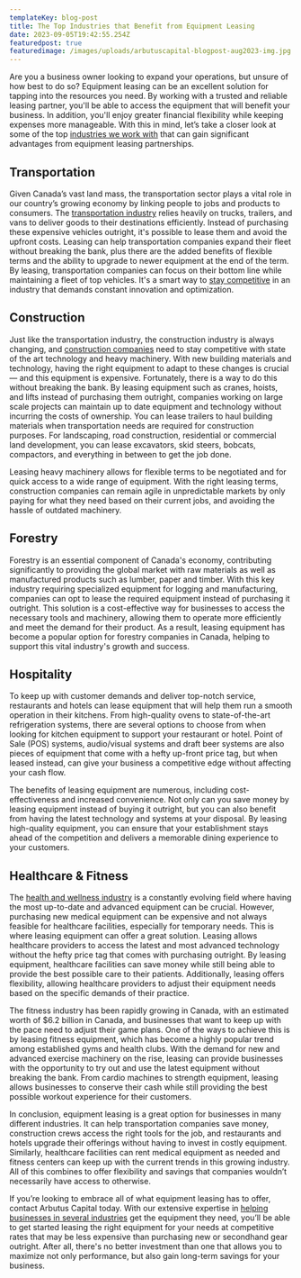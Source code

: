 ```yaml
---
templateKey: blog-post
title: The Top Industries that Benefit from Equipment Leasing
date: 2023-09-05T19:42:55.254Z
featuredpost: true
featuredimage: /images/uploads/arbutuscapital-blogpost-aug2023-img.jpg
---
```

Are you a business owner looking to expand your operations, but unsure of how best to do so? Equipment leasing can be an excellent solution for tapping into the resources you need. By working with a trusted and reliable leasing partner, you'll be able to access the equipment that will benefit your business. In addition, you'll enjoy greater financial flexibility while keeping expenses more manageable. With this in mind, let’s take a closer look at some of the top [industries we work with](https://arbutuscapital.com/industries) that can gain significant advantages from equipment leasing partnerships.

## Transportation 

Given Canada’s vast land mass, the transportation sector plays a vital role in our country’s growing economy by linking people to jobs and products to consumers. The [transportation industry](https://arbutuscapital.com/blog/why-choose-arbutus-capital-for-your-vehicle-leasing-needs-in-ontario/) relies heavily on trucks, trailers, and vans to deliver goods to their destinations efficiently. Instead of purchasing these expensive vehicles outright, it's possible to lease them and avoid the upfront costs. Leasing can help transportation companies expand their fleet without breaking the bank, plus there are the added benefits of flexible terms and the ability to upgrade to newer equipment at the end of the term. By leasing, transportation companies can focus on their bottom line while maintaining a fleet of top vehicles. It's a smart way to [stay competitive](https://arbutuscapital.com/blog/how-commercial-truck-leasing-can-help-ontario-businesses-stay-competitive/) in an industry that demands constant innovation and optimization.

## Construction

Just like the transportation industry, the construction industry is always changing, and [construction companies](https://arbutuscapital.com/blog/construction-equipment-leasing-our-hassle-free-solution/) need to stay competitive with state of the art technology and heavy machinery. With new building materials and technology, having the right equipment to adapt to these changes is crucial — and this equipment is expensive. Fortunately, there is a way to do this without breaking the bank. By leasing equipment such as cranes, hoists, and lifts instead of purchasing them outright, companies working on large scale projects can maintain up to date equipment and technology without incurring the costs of ownership. You can lease trailers to haul building materials when transportation needs are required for construction purposes. For landscaping, road construction, residential or commercial land development, you can lease excavators, skid steers, bobcats, compactors, and everything in between to get the job done. 

Leasing heavy machinery allows for flexible terms to be negotiated and for quick access to a wide range of equipment. With the right leasing terms, construction companies can remain agile in unpredictable markets by only paying for what they need based on their current jobs, and avoiding the hassle of outdated machinery.

## Forestry

Forestry is an essential component of Canada's economy, contributing significantly to providing the global market with raw materials as well as manufactured products such as lumber, paper and timber. With this key industry requiring specialized equipment for logging and manufacturing, companies can opt to lease the required equipment instead of purchasing it outright. This solution is a cost-effective way for businesses to access the necessary tools and machinery, allowing them to operate more efficiently and meet the demand for their product. As a result, leasing equipment has become a popular option for forestry companies in Canada, helping to support this vital industry's growth and success.

## Hospitality 

To keep up with customer demands and deliver top-notch service, restaurants and hotels can lease equipment that will help them run a smooth operation in their kitchens. From high-quality ovens to state-of-the-art refrigeration systems, there are several options to choose from when looking for kitchen equipment to support your restaurant or hotel. Point of Sale (POS) systems, audio/visual systems and draft beer systems are also pieces of equipment that come with a hefty up-front price tag, but when leased instead, can give your business a competitive edge without affecting your cash flow. 

The benefits of leasing equipment are numerous, including cost-effectiveness and increased convenience. Not only can you save money by leasing equipment instead of buying it outright, but you can also benefit from having the latest technology and systems at your disposal. By leasing high-quality equipment, you can ensure that your establishment stays ahead of the competition and delivers a memorable dining experience to your customers.

## Healthcare & Fitness

The [health and wellness industry](https://arbutuscapital.com/blog/equipment-leasing-for-health-wellness-facilities-what-you-need-to-know/) is a constantly evolving field where having the most up-to-date and advanced equipment can be crucial. However, purchasing new medical equipment can be expensive and not always feasible for healthcare facilities, especially for temporary needs. This is where leasing equipment can offer a great solution. Leasing allows healthcare providers to access the latest and most advanced technology without the hefty price tag that comes with purchasing outright. By leasing equipment, healthcare facilities can save money while still being able to provide the best possible care to their patients. Additionally, leasing offers flexibility, allowing healthcare providers to adjust their equipment needs based on the specific demands of their practice.  

The fitness industry has been rapidly growing in Canada, with an estimated worth of $6.2 billion in Canada, and businesses that want to keep up with the pace need to adjust their game plans. One of the ways to achieve this is by leasing fitness equipment, which has become a highly popular trend among established gyms and health clubs. With the demand for new and advanced exercise machinery on the rise, leasing can provide businesses with the opportunity to try out and use the latest equipment without breaking the bank. From cardio machines to strength equipment, leasing allows businesses to conserve their cash while still providing the best possible workout experience for their customers.



In conclusion, equipment leasing is a great option for businesses in many different industries. It can help transportation companies save money, construction crews access the right tools for the job, and restaurants and hotels upgrade their offerings without having to invest in costly equipment. Similarly, healthcare facilities can rent medical equipment as needed and fitness centers can keep up with the current trends in this growing industry. All of this combines to offer flexibility and savings that companies wouldn’t necessarily have access to otherwise. 

If you’re looking to embrace all of what equipment leasing has to offer, contact Arbutus Capital today. With our extensive expertise in [helping businesses in several industries](https://arbutuscapital.com/success-stories) get the equipment they need, you’ll be able to get started leasing the right equipment for your needs at competitive rates that may be less expensive than purchasing new or secondhand gear outright. After all, there's no better investment than one that allows you to maximize not only performance, but also gain long-term savings for your business.
